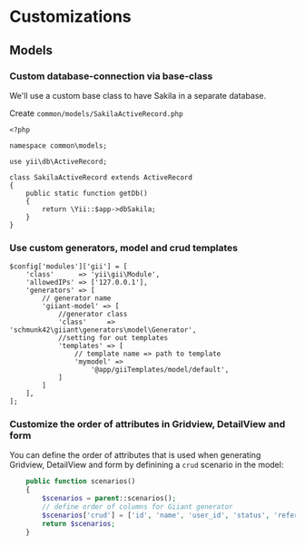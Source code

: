 Customizations
==============

Models
------

### Custom database-connection via base-class

We'll use a custom base class to have Sakila in a separate database.

Create `common/models/SakilaActiveRecord.php`

```
<?php

namespace common\models;

use yii\db\ActiveRecord;

class SakilaActiveRecord extends ActiveRecord
{
    public static function getDb()
    {
        return \Yii::$app->dbSakila;
    }
}
```

### Use custom generators, model and crud templates

```
$config['modules']['gii'] = [
    'class'      => 'yii\gii\Module',
    'allowedIPs' => ['127.0.0.1'],
    'generators' => [
        // generator name
        'giiant-model' => [
            //generator class
            'class'     => 'schmunk42\giiant\generators\model\Generator',
            //setting for out templates
            'templates' => [
                // template name => path to template
                'mymodel' =>
                    '@app/giiTemplates/model/default',
            ]
        ]
    ],
];
```

### Customize the order of attributes in Gridview, DetailView and form

You can define the order of attributes that is used when generating Gridview, DetailView and form by definining a `crud` scenario in the model:

```php
    public function scenarios()
    {
        $scenarios = parent::scenarios();
        // define order of columns for Giiant generator
        $scenarios['crud'] = ['id', 'name', 'user_id', 'status', 'reference', 'created_at', 'updated_at'];
        return $scenarios;
    }
```